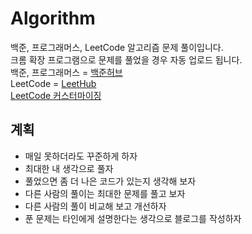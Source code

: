 # Algorithm
백준, 프로그래머스, LeetCode 알고리즘 문제 풀이입니다.<br>
크롬 확장 프로그램으로 문제를 풀었을 경우 자동 업로드 됩니다.<br>
백준, 프로그래머스 = [백준허브](https://chrome.google.com/webstore/detail/%EB%B0%B1%EC%A4%80%ED%97%88%EB%B8%8Cbaekjoonhub/ccammcjdkpgjmcpijpahlehmapgmphmk?hl=ko)<br>
 LeetCode = [LeetHub](https://chrome.google.com/webstore/detail/leethub/aciombdipochlnkbpcbgdpjffcfdbggi?hl=ko)<br>
 [LeetCode 커스터마이징 ](https://sozerodev.tistory.com/197)
 
 ## 계획
  - 매일 못하더라도 꾸준하게 하자
  - 최대한 내 생각으로 풀자
  - 풀었으면 좀 더 나은 코드가 있는지 생각해 보자
  - 다른 사람의 풀이는 최대한 문제를 풀고 보자
  - 다른 사람의 풀이 비교해 보고 개선하자
  - 푼 문제는 타인에게 설명한다는 생각으로 블로그를 작성하자
